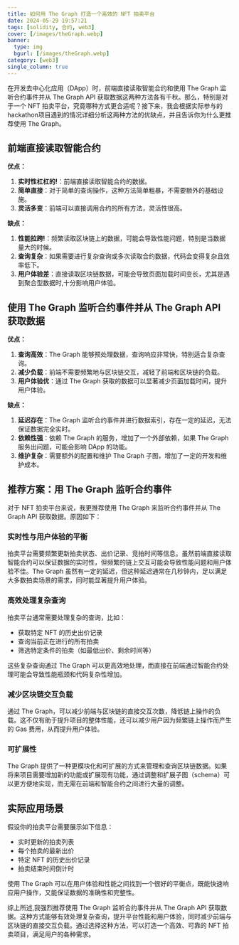 ```yaml
---
title: 如何用 The Graph 打造一个高效的 NFT 拍卖平台
date: 2024-05-29 19:57:21
tags: [solidity, 合约, web3]
cover: [/images/theGraph.webp]
banner:
  type: img
  bgurl: [/images/theGraph.webp]
category: [web3]
single_column: true
---
```


在开发去中心化应用（DApp）时，前端直接读取智能合约和使用 The Graph 监听合约事件并从 The Graph API 获取数据这两种方法各有千秋。那么，特别是对于一个 NFT 拍卖平台，究竟哪种方式更合适呢？接下来，我会根据实际参与的hackathon项目遇到的情况详细分析这两种方法的优缺点，并且告诉你为什么更推荐使用 The Graph。

## 前端直接读取智能合约

**优点：**
1. **实时性杠杠的!**：前端直接读取智能合约的数据。
2. **简单直接**：对于简单的查询操作，这种方法简单粗暴，不需要额外的基础设施。
3. **灵活多变**：前端可以直接调用合约的所有方法，灵活性很高。

**缺点：**
1. **性能拉跨!**：频繁读取区块链上的数据，可能会导致性能问题，特别是当数据量大的时候。
2. **查询复杂**：如果需要进行复杂查询或多次读取合约数据，代码会变得复杂且效率低下。
3. **用户体验差**：直接读取区块链数据，可能会导致页面加载时间变长，尤其是遇到聚合型数据时,十分影响用户体验。

## 使用 The Graph 监听合约事件并从 The Graph API 获取数据

**优点：**
1. **查询高效**：The Graph 能够预处理数据，查询响应非常快，特别适合复杂查询。
2. **减少负载**：前端不需要频繁地与区块链交互，减轻了前端和区块链的负载。
3. **用户体验优**：通过 The Graph 获取的数据可以显著减少页面加载时间，提升用户体验。

**缺点：**
1. **延迟存在**：The Graph 监听合约事件并进行数据索引，存在一定的延迟，无法保证数据完全实时。
2. **依赖性强**：依赖 The Graph 的服务，增加了一个外部依赖，如果 The Graph 服务出问题，可能会影响 DApp 的功能。
3. **维护复杂**：需要额外的配置和维护 The Graph 子图，增加了一定的开发和维护成本。

## 推荐方案：用 The Graph 监听合约事件

对于 NFT 拍卖平台来说，我更推荐使用 The Graph 来监听合约事件并从 The Graph API 获取数据。原因如下：

### 实时性与用户体验的平衡

拍卖平台需要频繁更新拍卖状态、出价记录、竞拍时间等信息。虽然前端直接读取智能合约可以保证数据的实时性，但频繁的链上交互可能会导致性能问题和用户体验不佳。The Graph 虽然有一定的延迟，但这种延迟通常在几秒钟内，足以满足大多数拍卖场景的需求，同时能显著提升用户体验。

### 高效处理复杂查询

拍卖平台通常需要处理复杂的查询，比如：
- 获取特定 NFT 的历史出价记录
- 查询当前正在进行的所有拍卖
- 筛选特定条件的拍卖（如最低出价、剩余时间等）

这些复杂查询通过 The Graph 可以更高效地处理，而直接在前端通过智能合约处理可能会导致性能瓶颈和代码复杂性增加。

### 减少区块链交互负载

通过 The Graph，可以减少前端与区块链的直接交互次数，降低链上操作的负载。这不仅有助于提升项目的整体性能，还可以减少用户因为频繁链上操作而产生的 Gas 费用，从而提升用户体验。

### 可扩展性

The Graph 提供了一种更模块化和可扩展的方式来管理和查询区块链数据。如果将来项目需要增加新的功能或扩展现有功能，通过调整和扩展子图（schema）可以更方便地实现，而无需在前端和智能合约之间进行大量的调整。

## 实际应用场景

假设你的拍卖平台需要展示如下信息：
- 实时更新的拍卖列表
- 每个拍卖的最新出价
- 特定 NFT 的历史出价记录
- 拍卖结束时间倒计时

使用 The Graph 可以在用户体验和性能之间找到一个很好的平衡点，既能快速响应用户操作，又能保证数据的准确性和完整性。  


综上所述,我强烈推荐使用 The Graph 监听合约事件并从 The Graph API 获取数据。这种方式能够有效处理复杂查询，提升平台性能和用户体验，同时减少前端与区块链的直接交互负载。通过选择这种方法，可以打造一个高效、可靠的 NFT 拍卖项目，满足用户的各种需求。

